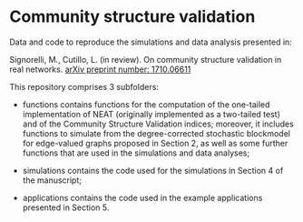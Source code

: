 # Community structure validation

Data and code to reproduce the simulations and data analysis presented in:

Signorelli, M., Cutillo, L. (in review). On community structure validation in real networks. [arXiv preprint number: 1710.06611](https://arxiv.org/abs/1710.06611)

This repository comprises 3 subfolders:

- functions contains functions for the computation of the one-tailed implementation of NEAT (originally implemented as a two-tailed test) and of the Community Structure Validation indices; moreover, it includes functions to simulate from the degree-corrected stochastic blockmodel for edge-valued graphs proposed in Section 2, as well as some further functions that are used in the simulations and data analyses;

- simulations contains the code used for the simulations in Section 4 of the manuscript;

- applications contains the code used in the example applications presented in Section 5.
